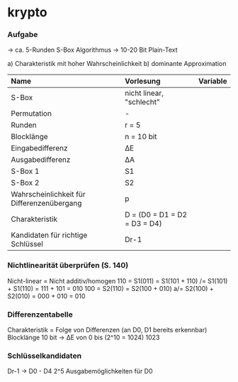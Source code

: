 # krypto

### Aufgabe 
-> ca. 5-Runden S-Box Algorithmus
-> 10-20 Bit Plain-Text

a) Charakteristik mit hoher Wahrscheinlichkeit
b) dominante Approximation

| Name                                       | Vorlesung                    | Variable |
|:-------------------------------------------|:-----------------------------|:---------|
| S-Box                                      | nicht linear, "schlecht"     |          |
| Permutation                                | -                            |          |
| Runden                                     | r = 5                        |          |
| Blocklänge                                 | n = 10 bit                   |          |
| Eingabedifferenz                           | ΔE                           |          |
| Ausgabedifferenz                           | ΔA                           |          |
| S-Box 1                                    | S1                           |          |
| S-Box 2                                    | S2                           |          |
| Wahrscheinlichkeit für Differenzenübergang | p                            |          |
| Charakteristik                             | D = (D0 = D1 = D2 = D3 = D4) |          |
| Kandidaten für richtige Schlüssel          | Dr-1                         |          |




### Nichtlinearität überprüfen (S. 140)
Nicht-linear = Nicht additiv/homogen
110  = S1(011) = S1(101 + 110) /= S1(101) + S1(110) = 111 + 101 = 010
100 = S2(110) = S2(100 + 010) a/= S2(100) + S2(010) = 000 + 010 = 010

### Differenzentabelle
Charakteristik = Folge von Differenzen (an D0, D1 bereits erkennbar)
Blocklänge 10 bit -> ΔE von 0 bis (2^10 = 1024) 1023

### Schlüsselkandidaten
Dr-1 -> D0 - D4
2^5 Ausgabemöglichkeiten für D0
